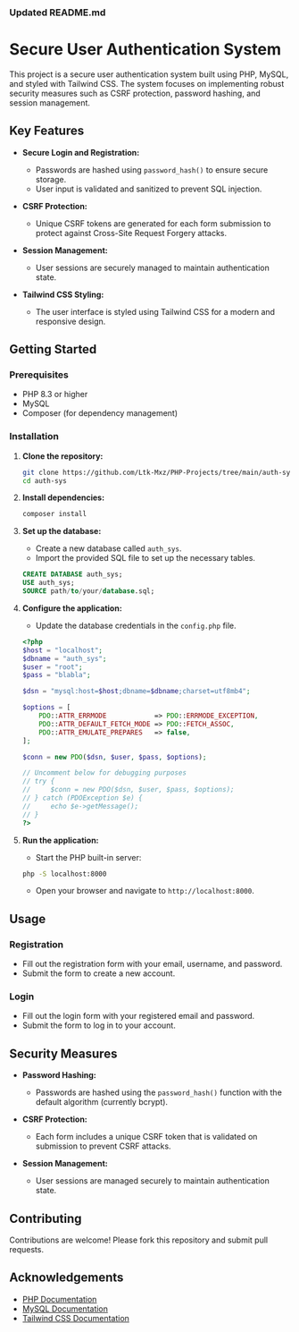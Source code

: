 ### Updated README.md

# Secure User Authentication System

This project is a secure user authentication system built using PHP, MySQL, and styled with Tailwind CSS. The system focuses on implementing robust security measures such as CSRF protection, password hashing, and session management.

## Key Features

- **Secure Login and Registration:**
  - Passwords are hashed using `password_hash()` to ensure secure storage.
  - User input is validated and sanitized to prevent SQL injection.

- **CSRF Protection:**
  - Unique CSRF tokens are generated for each form submission to protect against Cross-Site Request Forgery attacks.

- **Session Management:**
  - User sessions are securely managed to maintain authentication state.

- **Tailwind CSS Styling:**
  - The user interface is styled using Tailwind CSS for a modern and responsive design.

## Getting Started

### Prerequisites

- PHP 8.3 or higher
- MySQL
- Composer (for dependency management)

### Installation

1. **Clone the repository:**

    ```sh
    git clone https://github.com/Ltk-Mxz/PHP-Projects/tree/main/auth-sys
    cd auth-sys
    ```

2. **Install dependencies:**

    ```sh
    composer install
    ```

3. **Set up the database:**

    - Create a new database called `auth_sys`.
    - Import the provided SQL file to set up the necessary tables.

    ```sql
    CREATE DATABASE auth_sys;
    USE auth_sys;
    SOURCE path/to/your/database.sql;
    ```

4. **Configure the application:**

    - Update the database credentials in the `config.php` file.

    ```php
    <?php
    $host = "localhost";
    $dbname = "auth_sys";
    $user = "root";
    $pass = "blabla";

    $dsn = "mysql:host=$host;dbname=$dbname;charset=utf8mb4";

    $options = [
        PDO::ATTR_ERRMODE            => PDO::ERRMODE_EXCEPTION,
        PDO::ATTR_DEFAULT_FETCH_MODE => PDO::FETCH_ASSOC,
        PDO::ATTR_EMULATE_PREPARES   => false,
    ];

    $conn = new PDO($dsn, $user, $pass, $options);

    // Uncomment below for debugging purposes
    // try {
    //     $conn = new PDO($dsn, $user, $pass, $options);
    // } catch (PDOException $e) {
    //     echo $e->getMessage();
    // }
    ?>
    ```

5. **Run the application:**

    - Start the PHP built-in server:

    ```sh
    php -S localhost:8000
    ```

    - Open your browser and navigate to `http://localhost:8000`.

## Usage

### Registration

- Fill out the registration form with your email, username, and password.
- Submit the form to create a new account.

### Login

- Fill out the login form with your registered email and password.
- Submit the form to log in to your account.

## Security Measures

- **Password Hashing:**
  - Passwords are hashed using the `password_hash()` function with the default algorithm (currently bcrypt).

- **CSRF Protection:**
  - Each form includes a unique CSRF token that is validated on submission to prevent CSRF attacks.

- **Session Management:**
  - User sessions are managed securely to maintain authentication state.

## Contributing

Contributions are welcome! Please fork this repository and submit pull requests.

## Acknowledgements

- [PHP Documentation](https://www.php.net/docs.php)
- [MySQL Documentation](https://dev.mysql.com/doc/)
- [Tailwind CSS Documentation](https://tailwindcss.com/docs)
```
